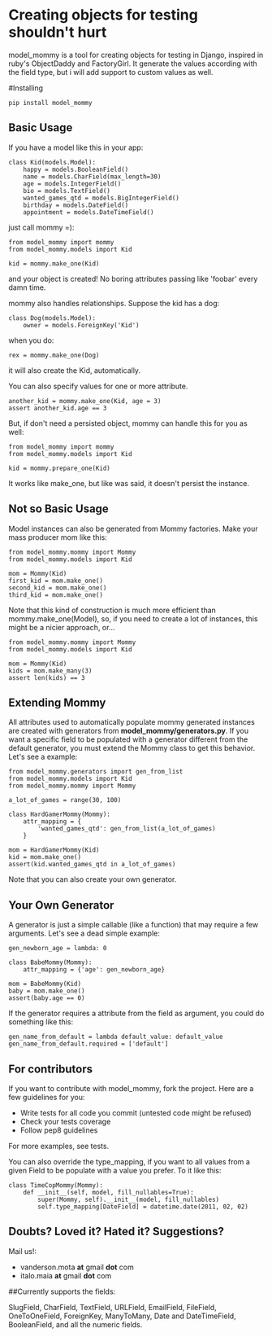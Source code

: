 # Creating objects for testing shouldn't hurt

model_mommy is a tool for creating objects for testing in Django, inspired in ruby's ObjectDaddy and FactoryGirl.
It generate the values according with the field type, but i will add support to custom values as well.

#Installing

    pip install model_mommy

## Basic Usage

If you have a model like this in your app:

    class Kid(models.Model):
        happy = models.BooleanField()
        name = models.CharField(max_length=30)
        age = models.IntegerField()
        bio = models.TextField()
        wanted_games_qtd = models.BigIntegerField()
        birthday = models.DateField()
        appointment = models.DateTimeField()

just call mommy =):

    from model_mommy import mommy
    from model_mommy.models import Kid

    kid = mommy.make_one(Kid)


and your object is created! No boring attributes passing like 'foobar' every damn time.


mommy also handles relationships. Suppose the kid has a dog:

    class Dog(models.Model):
        owner = models.ForeignKey('Kid')

when you do:

    rex = mommy.make_one(Dog)

it will also create the Kid, automatically.

You can also specify values for one or more attribute.

    another_kid = mommy.make_one(Kid, age = 3)
    assert another_kid.age == 3

But, if don't need a persisted object, mommy can handle this for you as well:

    from model_mommy import mommy
    from model_mommy.models import Kid

    kid = mommy.prepare_one(Kid)

It works like make_one, but like was said, it doesn't persist the instance.

## Not so Basic Usage

Model instances can also be generated from Mommy factories. Make your mass producer mom like this:

    from model_mommy.mommy import Mommy
    from model_mommy.models import Kid

    mom = Mommy(Kid)
    first_kid = mom.make_one()
    second_kid = mom.make_one()
    third_kid = mom.make_one()

Note that this kind of construction is much more efficient than mommy.make_one(Model),
so, if you need to create a lot of instances, this might be a nicier approach, or...

    from model_mommy.mommy import Mommy
    from model_mommy.models import Kid

    mom = Mommy(Kid)
    kids = mom.make_many(3)
    assert len(kids) == 3

## Extending Mommy

All attributes used to automatically populate mommy generated instances
are created with generators from **model_mommy/generators.py**. If you want
a specific field to be populated with a generator different from the default
generator, you must extend the Mommy class to get this behavior.
Let's see a example:

    from model_mommy.generators import gen_from_list
    from model_mommy.models import Kid
    from model_mommy.mommy import Mommy

    a_lot_of_games = range(30, 100)

    class HardGamerMommy(Mommy):
        attr_mapping = {
            'wanted_games_qtd': gen_from_list(a_lot_of_games)
        }

    mom = HardGamerMommy(Kid)
    kid = mom.make_one()
    assert(kid.wanted_games_qtd in a_lot_of_games)

Note that you can also create your own generator.

## Your Own Generator

A generator is just a simple callable (like a function) that may require a few arguments.
Let's see a dead simple example:

    gen_newborn_age = lambda: 0

    class BabeMommy(Mommy):
        attr_mapping = {'age': gen_newborn_age}

    mom = BabeMommy(Kid)
    baby = mom.make_one()
    assert(baby.age == 0)

If the generator requires a attribute from the field as argument, you could do something like this:

    gen_name_from_default = lambda default_value: default_value
    gen_name_from_default.required = ['default']

## For contributors

If you want to contribute with model_mommy, fork the project. Here are a few guidelines for you:

 * Write tests for all code you commit (untested code might be refused)
 * Check your tests coverage
 * Follow pep8 guidelines

For more examples, see tests.

You can also override the type_mapping, if you want to all values from a given Field to be populate with a value you prefer.
To it like this:

    class TimeCopMommy(Mommy):
        def __init__(self, model, fill_nullables=True):
            super(Mommy, self).__init__(model, fill_nullables)
            self.type_mapping[DateField] = datetime.date(2011, 02, 02)

## Doubts? Loved it? Hated it? Suggestions?

Mail us!:

 *  vanderson.mota **at** gmail **dot** com
 *  italo.maia **at** gmail **dot** com

##Currently supports the fields:

SlugField, CharField, TextField, URLField, EmailField, FileField,
OneToOneField, ForeignKey, ManyToMany, Date and DateTimeField,
BooleanField, and all the numeric fields.
